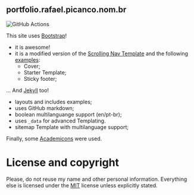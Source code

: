 ## portfolio.rafael.picanco.nom.br

![GitHub Actions](https://github.com/cpicanco/portfolio/actions/workflows/jekyll.yml/badge.svg)

This site uses [Bootstrap](https://getbootstrap.com/)!
 - it is awesome!
 - it is a modified version of the [Scrolling Nav Template](https://startbootstrap.com/template-overviews/scrolling-nav/) and the following [examples](https://getbootstrap.com/getting-started/#examples):
     - Cover;
     - Starter Template;
     - Sticky footer;

... And [Jekyll](https://jekyllrb.com/) too!
 - layouts and includes examples;
 - uses GitHub markdown;
 - boolean multilanguange support (en/pt-br);
 - uses `_data` for advanced Templating.
 - sitemap Template with multilanguage support;

Finally, some [Academicons](https://jpswalsh.github.io/academicons/) were used.

# License and copyright

Please, do not reuse my name and other personal information. Everything else is licensed under the [MIT](https://www.opensource.org/licenses/mit-license.php) license unless explicitly stated.
